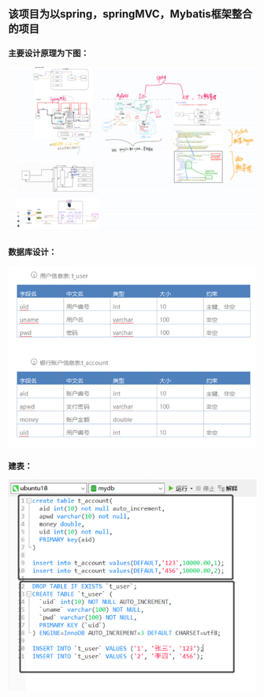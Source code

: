 ## 该项目为以spring，springMVC，Mybatis框架整合的项目
### 主要设计原理为下图：
![](pic/springMVC_spring_mybatis.png)
### 数据库设计：
![](pic/数据库设计.jpg)
### 建表：
![](pic/建表.png)
